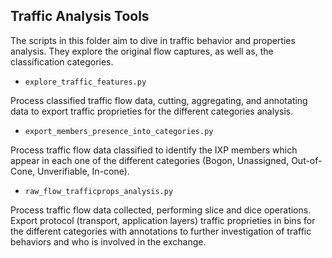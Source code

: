## Traffic Analysis Tools

The scripts in this folder aim to dive in traffic behavior and properties analysis.
They explore the original flow captures, as well as, the classification categories.  

* `explore_traffic_features.py`

Process classified traffic flow data, cutting, aggregating, and annotating data to export traffic proprieties 
for the different categories analysis.

* `export_members_presence_into_categories.py`

Process traffic flow data classified to identify the IXP members which appear in each one of the different 
categories (Bogon, Unassigned, Out-of-Cone, Unverifiable, In-cone).

* `raw_flow_trafficprops_analysis.py`

Process traffic flow data collected, performing slice and dice operations. Export protocol 
(transport, application layers) traffic proprieties in bins for the different categories with annotations to further
investigation of traffic behaviors and who is involved in the exchange.

